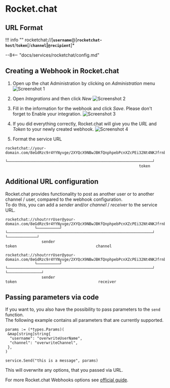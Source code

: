 # Rocket.chat

## URL Format

!!! info ""
    rocketchat://[__`username`__@]__`rocketchat-host`__/__`token`__[/__`channel`&#124;`@recipient`__]*

--8<-- "docs/services/rocketchat/config.md"

## Creating a Webhook in Rocket.chat

1. Open up the chat Administration by clicking on *Administration* menu
![Screenshot 1](rocketchat/1.png)

2. Open *Integrations* and then click *New*
![Screenshot 2](rocketchat/2.png)

3. Fill in the information for the webhook and click *Save*. Please don't forget to Enable your integration.
![Screenshot 3](rocketchat/3.png)

5. If you did everything correctly, Rocket.chat will give you the *URL* and *Token* to your newly created webhook.
![Screenshot 4](rocketchat/4.png)

6. Format the service URL

```console
rocketchat://your-domain.com/8eGdRzc9r4YYNyvge/2XYQcX9NBwJBKfQnphpebPcnXZcPEi32Nt4NKJfrnbhsbRfX
                             └────────────────────────────────────────────────────────────────┘
                                                           token
```

## Additional URL configuration

Rocket.chat provides functionality to post as another user or to another channel / user, compared to the webhook configuration.
<br/>
To do this, you can add a *sender* and/or *channel* / *receiver* to the service URL.

```console
rocketchat://shoutrrrUser@your-domain.com/8eGdRzc9r4YYNyvge/2XYQcX9NBwJBKfQnphpebPcnXZcPEi32Nt4NKJfrnbhsbRfX/shoutrrrChannel
             └──────────┘                 └────────────────────────────────────────────────────────────────┘ └─────────────┘
                sender                                                   token                                   channel

rocketchat://shoutrrrUser@your-domain.com/8eGdRzc9r4YYNyvge/2XYQcX9NBwJBKfQnphpebPcnXZcPEi32Nt4NKJfrnbhsbRfX/@shoutrrrReceiver
             └──────────┘                 └────────────────────────────────────────────────────────────────┘ └───────────────┘
                sender                                                   token                                    receiver
```

## Passing parameters via code

If you want to, you also have the possibility to pass parameters to the `send` function.
<br/>
The following example contains all parameters that are currently supported.

```gotemplate
params := (*types.Params)(
 &map[string]string{
  "username": "overwriteUserName",
  "channel": "overwriteChannel",
 },
)

service.Send("this is a message", params)
```

This will overwrite any options, that you passed via URL.

For more Rocket.chat Webhooks options see [official guide](https://docs.rocket.chat/guides/administrator-guides/integrations).
